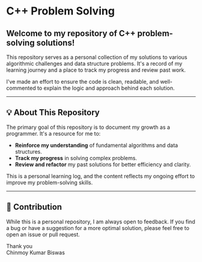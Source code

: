 # C++ Problem Solving

## Welcome to my repository of C++ problem-solving solutions!

This repository serves as a personal collection of my solutions to various algorithmic challenges and data structure problems. It's a record of my learning journey and a place to track my progress and review past work.


I've made an effort to ensure the code is clean, readable, and well-commented to explain the logic and approach behind each solution.

---

## 💡 About This Repository

The primary goal of this repository is to document my growth as a programmer. It's a resource for me to:

* **Reinforce my understanding** of fundamental algorithms and data structures.
* **Track my progress** in solving complex problems.
* **Review and refactor** my past solutions for better efficiency and clarity.

This is a personal learning log, and the content reflects my ongoing effort to improve my problem-solving skills.

---

## 🤝 Contribution

While this is a personal repository, I am always open to feedback. If you find a bug or have a suggestion for a more optimal solution, please feel free to open an issue or pull request.

Thank you<br>
Chinmoy Kumar Biswas
